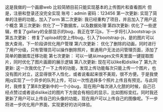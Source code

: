 这是我做的一个画廊web
比较简陋目前只能实现基本的上传图片和查看图片
但是，注册和登录还没完全实现
账号：admin
密码：123456
第一次更新:
  实现了简单的注册的功能，加入了orm
第二次更新:
  我已经重构了项目，并且加入了用户这个概念
第三次更新:
  优化了一下数据库，以及数据处理
第四次更新:
  优化了一些逻辑，修复了gallary的全部显示的bug，我正在学习js，下一步将引入bootstrap-js
第五次更新：
  修复了upload的空上传bug，引入了bootstrap-js，是的图片可以放大查询，下一阶段讲优化用户管理
第六次更新：
  优化了删除的动画，同时进行了用户分级，只有管理员可以操作删除照片，普通用户无法访问管理页面，添加了简单的数据库迁移功能
第七次更新：
  可以一键从images文件夹里面一键提取图片，同时优化了图片画廊的展示逻辑
第八次更新:
  现在可以like和dislike了
第九次更新:
  这一次我优化了一下上传的功能，发现上传功能每次只能上传一个图片，也没有图片对立，这显得很不人性化，或者说看起来很不美观，很不方便。于是我使用jq实现了一个异步的队列上传，可以一次性选择多个照片上传且有预览。与此同时，我修复了第8次更新中的一个小bug，现在用户每次进入化脓的时候，自己已经点赞过或者说dislike过的图片下方就会有相应的显示，比如图标变红。同时我还更新了用户可以上传自己的头像的功能，现在用户可以上传自己的图像呢。下一步将进一步优化用户界面，实现更好的访问体验。  
